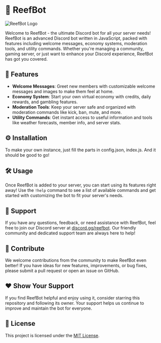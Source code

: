 # 🌊 ReefBot

![ReefBot Logo](https://cdn.discordapp.com/attachments/1048490074175721493/1208492827563008100/reef-1.gif)

Welcome to ReefBot - the ultimate Discord bot for all your server needs! ReefBot is an advanced Discord bot written in JavaScript, packed with features including welcome messages, economy systems, moderation tools, and utility commands. Whether you're managing a community, gaming server, or just want to enhance your Discord experience, ReefBot has got you covered.

## 🚀 Features

- **Welcome Messages**: Greet new members with customizable welcome messages and images to make them feel at home.
- **Economy System**: Start your own virtual economy with credits, daily rewards, and gambling features.
- **Moderation Tools**: Keep your server safe and organized with moderation commands like kick, ban, mute, and more.
- **Utility Commands**: Get instant access to useful information and tools like weather forecasts, member info, and server stats.

## ⚙️ Installation

To make your own instance, just fill the parts in config.json, index.js. And it should be good to go!
## 🛠️ Usage

Once ReefBot is added to your server, you can start using its features right away! Use the `!help` command to see a list of available commands and get started with customizing the bot to fit your server's needs.

## 💬 Support

If you have any questions, feedback, or need assistance with ReefBot, feel free to join our Discord server at [discord.gg/reefbot](https://discord.gg/reefbot). Our friendly community and dedicated support team are always here to help!

## 🌟 Contribute

We welcome contributions from the community to make ReefBot even better! If you have ideas for new features, improvements, or bug fixes, please submit a pull request or open an issue on GitHub.

## ❤️ Show Your Support

If you find ReefBot helpful and enjoy using it, consider starring this repository and following its owner. Your support helps us continue to improve and maintain the bot for everyone.

## 📝 License

This project is licensed under the [MIT License](LICENSE).

